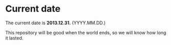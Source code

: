# Current date

The current date is **2013.12.31.** (YYYY.MM.DD.)

This repository will be good when the world ends, so we will know how long it lasted.